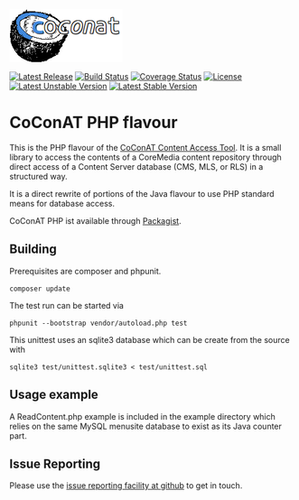 ![CoConAT](https://raw.githubusercontent.com/mgoellnitz/coconat/master/template/coconat-small.png)

[![Latest Release](https://img.shields.io/github/release/mgoellnitz/coconat.php.svg)](https://github.com/mgoellnitz/coconat.php/releases/latest)
[![Build Status](https://travis-ci.org/mgoellnitz/coconat.php.svg?branch=master)](https://travis-ci.org/mgoellnitz/coconat.php)
[![Coverage Status](https://coveralls.io/repos/github/mgoellnitz/coconat.php/badge.svg?branch=master)](https://coveralls.io/github/mgoellnitz/coconat.php?branch=master)
[![License](https://poser.pugx.org/coconat/coconat.php/license)](https://packagist.org/packages/coconat/coconat.php)
[![Latest Unstable Version](https://poser.pugx.org/coconat/coconat.php/v/unstable)](https://packagist.org/packages/coconat/coconat.php)
[![Latest Stable Version](https://poser.pugx.org/coconat/coconat.php/version)](https://packagist.org/packages/coconat/coconat.php)

# CoConAT PHP flavour

This is the PHP flavour of the [CoConAT Content Access Tool](http://mgoellnitz.github.io/coconat/).
It is a small library to access the contents of a CoreMedia content repository through
direct access of a Content Server database (CMS, MLS, or RLS) in a structured way.

It is a direct rewrite of portions of the Java flavour to use PHP standard means
for database access.

CoConAT PHP ist available through [Packagist](https://packagist.org/packages/coconat/coconat-php).

## Building

Prerequisites are composer and phpunit.

```
composer update
```

The test run can be started via

```
phpunit --bootstrap vendor/autoload.php test
```

This unittest uses an sqlite3 database which can be create from the source with

```
sqlite3 test/unittest.sqlite3 < test/unittest.sql
```

## Usage example

A ReadContent.php example is included in the example directory which relies on
the same MySQL menusite database to exist as its Java counter part.

## Issue Reporting

Please use the [issue reporting facility at github](https://github.com/mgoellnitz/coconat.php/issues) 
to get in touch.
